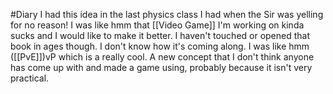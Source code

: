 #Diary
I had this idea in the last physics class I had when the Sir was yelling for no reason!
I was like hmm that [[Video Game]] I'm working on kinda sucks and I would like to make it better.
I haven't touched or opened that book in ages though.
I don't know how it's coming along.
I was like hmm ([[PvE]])vP which is a really cool.
A new concept that I don't think anyone has come up with and made a game using, probably because it isn't very practical.

